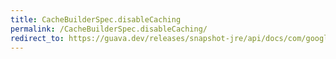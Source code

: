 ```yaml
---
title: CacheBuilderSpec.disableCaching
permalink: /CacheBuilderSpec.disableCaching/
redirect_to: https://guava.dev/releases/snapshot-jre/api/docs/com/google/common/cache/CacheBuilderSpec.html#disableCaching--
---
```

